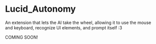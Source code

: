 # Lucid_Autonomy
An extension that lets the AI take the wheel, allowing it to use the mouse and keyboard, recognize UI elements, and prompt itself :3


COMING SOON!
